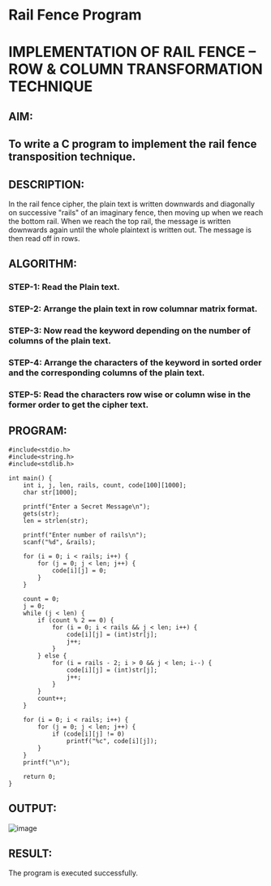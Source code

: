 # Rail Fence Program
# IMPLEMENTATION OF RAIL FENCE – ROW & COLUMN TRANSFORMATION TECHNIQUE
## AIM:

## To write a C program to implement the rail fence transposition technique.

## DESCRIPTION:

In the rail fence cipher, the plain text is written downwards and diagonally on successive "rails" of an imaginary fence, then moving up when we reach the bottom rail. When we reach the top rail, the message is written downwards again until the whole plaintext is written out. The message is then read off in rows.

## ALGORITHM:

### STEP-1: Read the Plain text.
### STEP-2: Arrange the plain text in row columnar matrix format.
### STEP-3: Now read the keyword depending on the number of columns of the plain text.
### STEP-4: Arrange the characters of the keyword in sorted order and the corresponding columns of the plain text.
### STEP-5: Read the characters row wise or column wise in the former order to get the cipher text.

## PROGRAM:
```
#include<stdio.h>
#include<string.h>
#include<stdlib.h>

int main() {
    int i, j, len, rails, count, code[100][1000];
    char str[1000];
    
    printf("Enter a Secret Message\n");
    gets(str);
    len = strlen(str);
    
    printf("Enter number of rails\n");
    scanf("%d", &rails);
    
    for (i = 0; i < rails; i++) {
        for (j = 0; j < len; j++) {
            code[i][j] = 0;
        }
    }
    
    count = 0;
    j = 0;
    while (j < len) {
        if (count % 2 == 0) {
            for (i = 0; i < rails && j < len; i++) {
                code[i][j] = (int)str[j];
                j++;
            }
        } else {
            for (i = rails - 2; i > 0 && j < len; i--) {
                code[i][j] = (int)str[j];
                j++;
            }
        }
        count++;
    }
    
    for (i = 0; i < rails; i++) {
        for (j = 0; j < len; j++) {
            if (code[i][j] != 0)
                printf("%c", code[i][j]);
        }
    }
    printf("\n");
    
    return 0;
}
```
## OUTPUT:

![image](https://github.com/user-attachments/assets/27cd0755-0f32-499a-a2f1-984431d47b4f)

## RESULT:
The program is executed successfully.
